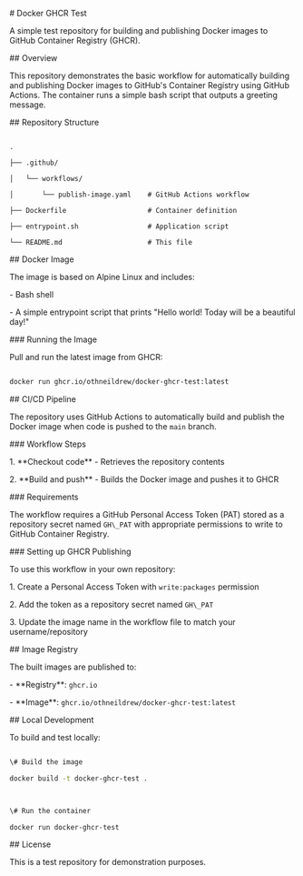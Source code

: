\# Docker GHCR Test



A simple test repository for building and publishing Docker images to GitHub Container Registry (GHCR).



\## Overview



This repository demonstrates the basic workflow for automatically building and publishing Docker images to GitHub's Container Registry using GitHub Actions. The container runs a simple bash script that outputs a greeting message.



\## Repository Structure



```

.

├── .github/

│   └── workflows/

│       └── publish-image.yaml    # GitHub Actions workflow

├── Dockerfile                    # Container definition

├── entrypoint.sh                 # Application script

└── README.md                     # This file

```



\## Docker Image



The image is based on Alpine Linux and includes:

\- Bash shell

\- A simple entrypoint script that prints "Hello world! Today will be a beautiful day!"



\### Running the Image



Pull and run the latest image from GHCR:



```bash

docker run ghcr.io/othneildrew/docker-ghcr-test:latest

```



\## CI/CD Pipeline



The repository uses GitHub Actions to automatically build and publish the Docker image when code is pushed to the `main` branch.



\### Workflow Steps



1\. \*\*Checkout code\*\* - Retrieves the repository contents

2\. \*\*Build and push\*\* - Builds the Docker image and pushes it to GHCR



\### Requirements



The workflow requires a GitHub Personal Access Token (PAT) stored as a repository secret named `GH\_PAT` with appropriate permissions to write to GitHub Container Registry.



\### Setting up GHCR Publishing



To use this workflow in your own repository:



1\. Create a Personal Access Token with `write:packages` permission

2\. Add the token as a repository secret named `GH\_PAT`

3\. Update the image name in the workflow file to match your username/repository



\## Image Registry



The built images are published to:

\- \*\*Registry\*\*: `ghcr.io`

\- \*\*Image\*\*: `ghcr.io/othneildrew/docker-ghcr-test:latest`



\## Local Development



To build and test locally:



```bash

\# Build the image

docker build -t docker-ghcr-test .



\# Run the container

docker run docker-ghcr-test

```



\## License



This is a test repository for demonstration purposes.

